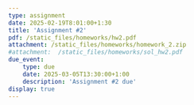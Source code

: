 ```yaml
---
type: assignment
date: 2025-02-19T8:01:00+1:30
title: 'Assignment #2'
pdf: /static_files/homeworks/hw2.pdf
attachment: /static_files/homeworks/homework_2.zip
#attachment:  /static_files/homeworks/sol_hw2.pdf
due_event: 
    type: due
    date: 2025-03-05T13:30:00+1:00
    description: 'Assignment #2 due'
display: true
---
```


